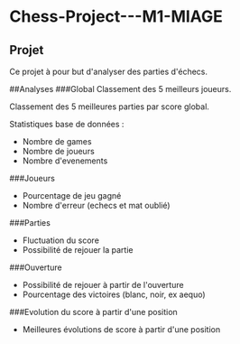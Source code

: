 # Chess-Project---M1-MIAGE
## Projet
Ce projet à pour but d'analyser des parties d'échecs.

##Analyses
###Global
Classement des 5 meilleurs joueurs.

Classement des 5 meilleures parties par score global.

Statistiques base de données : 
- Nombre de games	
- Nombre de joueurs	
- Nombre d'evenements

###Joueurs

- Pourcentage de jeu gagné
- Nombre d'erreur (echecs et mat oublié)


###Parties

- Fluctuation du score
- Possibilité de rejouer la partie

###Ouverture

- Possibilité de rejouer à partir de l'ouverture
- Pourcentage des victoires (blanc, noir, ex aequo)


###Evolution du score à partir d'une position

- Meilleures évolutions de score à partir d'une position
